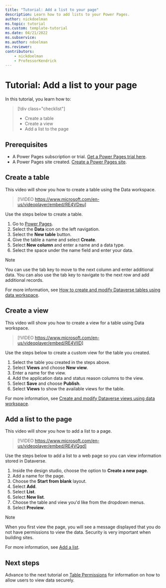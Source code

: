```yaml
---
title: "Tutorial: Add a list to your page"
description: Learn how to add lists to your Power Pages.
author: nickdoelman
ms.topic: tutorial
ms.custom: template-tutorial
ms.date: 04/21/2022
ms.subservice:
ms.author: ndoelman 
ms.reviewer: 
contributors:
    - nickdoelman
    - ProfessorKendrick
---
```


# Tutorial: Add a list to your page
In this tutorial, you learn how to:

> [!div class="checklist"]
> * Create a table
> * Create a view
> * Add a list to the page

## Prerequisites

- A Power Pages subscription or trial. [Get a Power Pages trial here](trial-signup.md).
- A Power Pages site created. [Create a Power Pages site](create-manage.md).

## Create a table

This video will show you how to create a table using the Data workspace.

> [!VIDEO https://www.microsoft.com/en-us/videoplayer/embed/RE4VDeu]

Use the steps below to create a table. 

1. Go to [Power Pages](https://make.powerpages.microsoft.com/).
1. Select the **Data** icon on the left navigation.
1. Select the **New table** button.
1. Give the table a name and select **Create**.
1. Select **New column** and enter a name and a data type.  
1. Select the space under the name field and enter your data.  

>[!NOTE]
> You can use the tab key to move to the next column and enter additional data.  You can also use the tab key to navigate to the next row and add additional records.

 For more information, see [How to create and modify Dataverse tables using data workspace](../configure/data-workspace-tables).

## Create a view

This video will show you how to create a view for a table using Data workspace.

> [!VIDEO https://www.microsoft.com/en-us/videoplayer/embed/RE4VIlD]

Use the steps below to create a custom view for the table you created. 

1. Select the table you created in the steps above.
1. Select **Views** and choose **New view**.
1. Enter a name for the view.
1. Add the application data and status reason columns to the view.
1. Select **Save** and choose **Publish**.
1. Select **Views** to show the available views for the table.

For more information, see [Create and modify Dataverse views using data workspace](../configure/data-workspace-views).

## Add a list to the page

This video will show you how to add a list to a page.

> [!VIDEO https://www.microsoft.com/en-us/videoplayer/embed/RE4VQgd]

Use the steps below to add a list to a web page so you can view information stored in Dataverse.

1. Inside the design studio, choose the option to **Create a new page**.
1. Add a name for the page.
1. Choose the **Start from blank** layout.
1. Select **Add**.
1. Select **List**.
1. Select **New list**.
1. Choose the table and view you'd like from the dropdown menus.
1. Select **Preview**.

> [!NOTE]
> When you first view the page, you will see a message displayed that you do not have permissions to view the data.  Security is very important when building sites.  

For more information, see [Add a list](../getting-started/add-list).

## Next steps

Advance to the next tutorial on [Table Permissions](tutorial-setup-page-permissions.md) for information on how to allow users to view data securely.